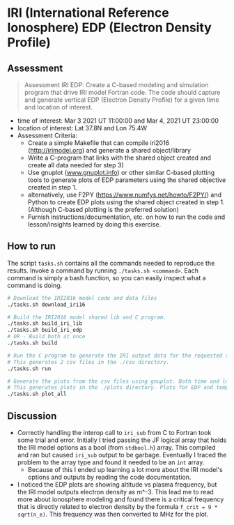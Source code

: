 # IRI (International Reference Ionosphere) EDP (Electron Density Profile) 

## Assessment

> Assessment IRI EDP: Create a C-based modeling and simulation program that drive IRI model Fortran code. The code should capture and generate vertical EDP (Electron Density Profile) for a given time and location of interest.  

- time of interest: Mar 3 2021 UT 11:00:00 and Mar 4, 2021 UT 23:00:00 
- location of interest: Lat 37.8N and Lon 75.4W 
- Assessment Criteria:
	- Create a simple Makefile that can compile iri2016 (http://irimodel.org) and generate a shared object/library 
	- Write a C-program that links with the shared object created and create all data needed for step 3) 
	- Use gnuplot (www.gnuplot.info) or other similar C-based plotting tools to generate plots of EDP parameters using the shared objective created in step 1.
	- alternatively, use F2PY (https://www.numfys.net/howto/F2PY/) and Python to create EDP plots using the shared object created in step 1. (Although C-based plotting is the preferred solution)
	- Furnish instructions/documentation, etc. on how to run the code and lesson/insights learned by doing this exercise. 

## How to run

The script `tasks.sh` contains all the commands needed to reproduce the results. Invoke a command by running `./tasks.sh <command>`. Each command is simply a bash function, so you can easily inspect what a command is doing.

```bash
# Download the IRI2016 model code and data files
./tasks.sh download_iri16

# Build the IRI2016 model shared lib and C program.
./tasks.sh build_iri_lib
./tasks.sh build_iri_edp
# OR - Build both at once
./tasks.sh build

# Run the C program to generate the IRI output data for the requested time and locations.
# This generates 2 csv files in the ./csv directory.
./tasks.sh run

# Generate the plots from the csv files using gnuplot. Both time and location data points are plotted together.
# This generates plots in the ./plots directory. Plots for EDP and temperatures are generated.
./tasks.sh plot_all
```

## Discussion

- Correctly handling the interop call to `iri_sub` from C to Fortran took some trial and error. Initially I tried passing the JF logical array that holds the IRI model options as a bool (from `stdbool.h`) array. This compiled and ran but caused `iri_sub` output to be garbage. Eventually I traced the problem to the array type and found it needed to be an `int` array.
	- Because of this I ended up learning a lot more about the IRI model's options and outputs by reading the code documentation.
- I noticed the EDP plots are showing altitude vs plasma frequency, but the IRI model outputs electron density as m^-3. This lead me to read more about ionosphere modeling and found there is a critical frequency that is directly related to electron density by the formula `f_crit = 9 * sqrt(n_e)`. This frequency was then converted to MHz for the plot.